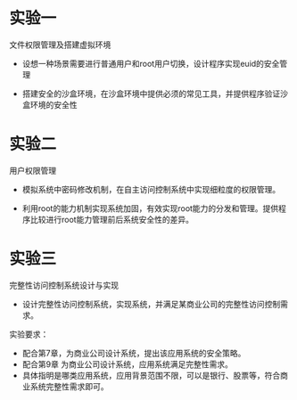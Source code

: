 # 实验一

文件权限管理及搭建虚拟环境

* 设想一种场景需要进行普通用户和root用户切换，设计程序实现euid的安全管理 

* 搭建安全的沙盒环境，在沙盒环境中提供必须的常见工具，并提供程序验证沙盒环境的安全性

# 实验二

用户权限管理

* 模拟系统中密码修改机制，在自主访问控制系统中实现细粒度的权限管理。

* 利用root的能力机制实现系统加固，有效实现root能力的分发和管理。提供程序比较进行root能力管理前后系统安全性的差异。

# 实验三

完整性访问控制系统设计与实现

* 设计完整性访问控制系统，实现系统，并满足某商业公司的完整性访问控制需求。

实验要求：

 * 配合第7章，为商业公司设计系统，提出该应用系统的安全策略。
 * 配合第9章 为商业公司设计系统，应用系统满足完整性需求。
 * 具体指明是哪类应用系统，应用背景范围不限，可以是银行、股票等，符合商业系统完整性需求即可。

